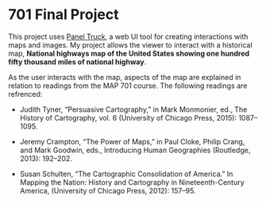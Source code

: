 # 701 Final Project 

This project uses [Panel Truck](https://cartinal.leventhalmap.org/documentation/panel-truck.html), a web UI tool for creating interactions with maps and images. My project allows the viewer to interact with a historical map, <b>National highways map of the United States showing one hundred fifty thousand miles of national highway</b>.

As the user interacts with the map, aspects of the map are explained in relation to readings from the MAP 701 course. The following readings are refrenced:

- Judith Tyner, “Persuasive Cartography,” in Mark Monmonier, ed., The History of Cartography, vol. 6 (University of Chicago Press, 2015): 1087–1095.

- Jeremy Crampton, “The Power of Maps,” in Paul Cloke, Philip Crang, and Mark Goodwin, eds., Introducing Human Geographies (Routledge, 2013): 192–202.

- Susan Schulten, “The Cartographic Consolidation of America.” In Mapping the Nation: History and Cartography in Nineteenth-Century America, (University of Chicago Press, 2012): 157–95. 

